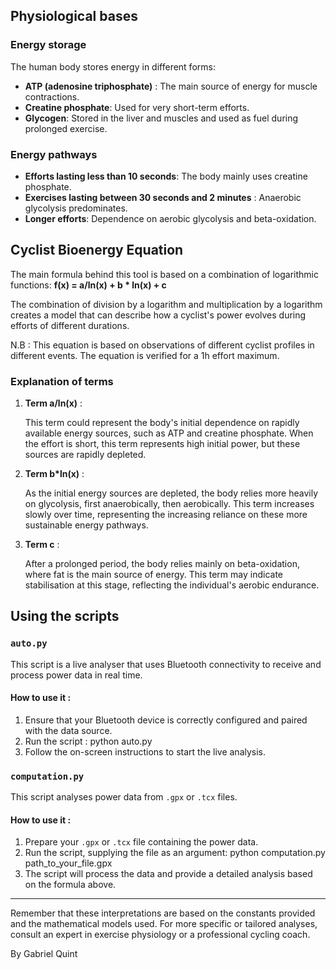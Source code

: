 ## Physiological bases

### Energy storage

The human body stores energy in different forms:

- **ATP (adenosine triphosphate)** : The main source of energy for muscle contractions.
- **Creatine phosphate**: Used for very short-term efforts.
- **Glycogen**: Stored in the liver and muscles and used as fuel during prolonged exercise.

### Energy pathways

- **Efforts lasting less than 10 seconds**: The body mainly uses creatine phosphate.
- **Exercises lasting between 30 seconds and 2 minutes** : Anaerobic glycolysis predominates.
- **Longer efforts**: Dependence on aerobic glycolysis and beta-oxidation.

## Cyclist Bioenergy Equation

The main formula behind this tool is based on a combination of logarithmic functions: 
**f(x) = a/ln(x) + b * ln(x) + c**

The combination of division by a logarithm and multiplication by a logarithm creates a model that can describe how a cyclist's power evolves during efforts of different durations.

N.B : This equation is based on observations of different cyclist profiles in different events. The equation is verified for a 1h effort maximum.

### Explanation of terms

1. **Term a/ln(x)** :
   
   This term could represent the body's initial dependence on rapidly available energy sources, such as ATP and creatine phosphate. When the effort is short, this term represents high initial power, but these sources are rapidly depleted.

2. **Term b*ln(x)** :

   As the initial energy sources are depleted, the body relies more heavily on glycolysis, first anaerobically, then aerobically. This term increases slowly over time, representing the increasing reliance on these more sustainable energy pathways.

3. **Term c** :

   After a prolonged period, the body relies mainly on beta-oxidation, where fat is the main source of energy. This term may indicate stabilisation at this stage, reflecting the individual's aerobic endurance.


## Using the scripts

### `auto.py`

This script is a live analyser that uses Bluetooth connectivity to receive and process power data in real time.

#### How to use it :

1. Ensure that your Bluetooth device is correctly configured and paired with the data source.
2. Run the script : 
python auto.py
3. Follow the on-screen instructions to start the live analysis.

### `computation.py`

This script analyses power data from `.gpx` or `.tcx` files.

#### How to use it :

1. Prepare your `.gpx` or `.tcx` file containing the power data.
2. Run the script, supplying the file as an argument:
python computation.py path_to_your_file.gpx
3. The script will process the data and provide a detailed analysis based on the formula above.

---

Remember that these interpretations are based on the constants provided and the mathematical models used. For more specific or tailored analyses, consult an expert in exercise physiology or a professional cycling coach.

By Gabriel Quint
